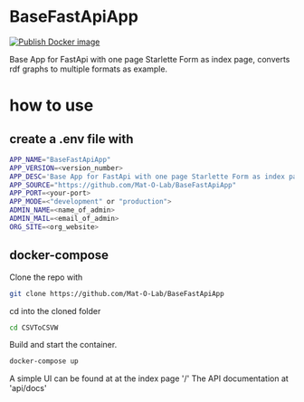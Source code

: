 # BaseFastApiApp
[![Publish Docker image](https://github.com/Mat-O-Lab/BaseFastApiApp/actions/workflows/PublishContainer.yml/badge.svg)](https://github.com/Mat-O-Lab/BaseFastApiApp/actions/workflows/PublishContainer.yml)

Base App for FastApi with one page Starlette Form as index page, converts rdf graphs to multiple formats as example.

# how to use

## create a .env file with
```bash
APP_NAME="BaseFastApiApp"
APP_VERSION=<version_number>
APP_DESC='Base App for FastApi with one page Starlette Form as index page, converts rdf graphs to multiple formats as example.'
APP_SOURCE="https://github.com/Mat-O-Lab/BaseFastApiApp"
APP_PORT=<your-port>
APP_MODE=<"development" or "production">
ADMIN_NAME=<name_of_admin>
ADMIN_MAIL=<email_of_admin>
ORG_SITE=<org_website>
```

## docker-compose
Clone the repo with 
```bash
git clone https://github.com/Mat-O-Lab/BaseFastApiApp
```
cd into the cloned folder
```bash
cd CSVToCSVW
```
Build and start the container.
```bash
docker-compose up
```

A simple UI can be found at at the index page '/'
The API documentation at 'api/docs'
